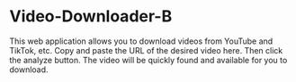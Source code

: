 # Video-Downloader-B
This web application allows you to download videos from YouTube and TikTok, etc. Copy and paste the URL of the desired video here. Then click the analyze button. The video will be quickly found and available for you to download.
